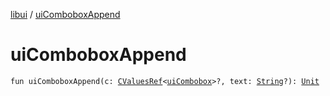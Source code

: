 [libui](index.md) / [uiComboboxAppend](./ui-combobox-append.md)

# uiComboboxAppend

`fun uiComboboxAppend(c: `[`CValuesRef`](../kotlinx.cinterop/-c-values-ref/index.md)`<`[`uiCombobox`](ui-combobox.md)`>?, text: `[`String`](https://kotlinlang.org/api/latest/jvm/stdlib/kotlin/-string/index.html)`?): `[`Unit`](https://kotlinlang.org/api/latest/jvm/stdlib/kotlin/-unit/index.html)